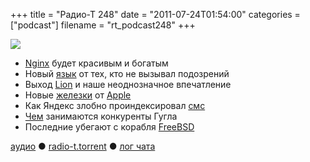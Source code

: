 +++
title = "Радио-Т 248"
date = "2011-07-24T01:54:00"
categories = ["podcast"]
filename = "rt_podcast248"
+++

![](https://radio-t.com/images/radio-t/rt248.jpg)

- [Nginx](http://nginx.org/) будет красивым и богатым
- Новый [язык](http://habrahabr.ru/blogs/java/124494/) от тех, кто не вызывал подозрений
- Выход [Lion](http://www.engadget.com/2011/07/20/apple-os-x-lion-10-7-review/) и наше неоднозначное впечатление
- Новые [железки](http://www.engadget.com/2011/07/20/dnp-stub-apple-refreshes-macbook-air-with-sandy-bridge-thunderb/) от [Apple](http://www.engadget.com/2011/07/20/apple-rolls-out-27-inch-thunderbolt-display-with-facetime-hd-cam/)
- Как Яндекс злобно проиндексировал [смс](http://gorod48.ru/news/45676/)
- [Чем](http://habrahabr.ru/blogs/android/124477/) занимаются конкуренты Гугла
- Последние убегают с корабля [FreeBSD](http://habrahabr.ru/blogs/os/124563/)

[аудио](http://archive.rucast.net/radio-t/media/rt_podcast248.mp3) ● [radio-t.torrent](http://www.radio-t.com/torrents/rt_podcast248.mp3.torrent) ● [лог чата](http://chat.radio-t.com/logs/radio-t-248.html)<audio src="http://archive.rucast.net/radio-t/media/rt_podcast248.mp3" preload="none"></audio>